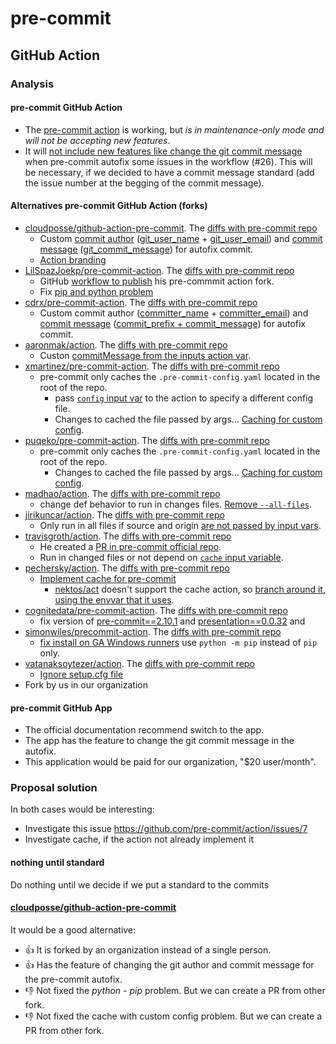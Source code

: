 # pre-commit

## GitHub Action

### Analysis

#### pre-commit GitHub Action

- The [pre-commit action](https://github.com/pre-commit/action) is working, but _is in maintenance-only mode and will not be accepting new features_.
- It will [not include new features like change the git commit message](https://github.com/pre-commit/action/pull/37#issuecomment-832151204) when pre-commit autofix some issues in the workflow (#26). This will be necessary, if we decided to have a commit message standard (add the issue number at the begging of the commit message).

#### Alternatives pre-commit GitHub Action (forks)

- [cloudposse/github-action-pre-commit](https://github.com/cloudposse/github-action-pre-commit). The [diffs with pre-commit repo](https://github.com/pre-commit/action/compare/master...cloudposse:master)
  - Custom [commit author](https://github.com/pre-commit/action/compare/master...cloudposse:master#diff-b335630551682c19a781afebcf4d07bf978fb1f8ac04c6bf87428ed5106870f5R75) ([git_user_name](https://github.com/pre-commit/action/compare/master...cloudposse:master#diff-e727e4bdf3657fd1d798edcd6b099d6e092f8573cba266154583a746bba0f346R87) + [git_user_email](https://github.com/pre-commit/action/compare/master...cloudposse:master#diff-e727e4bdf3657fd1d798edcd6b099d6e092f8573cba266154583a746bba0f346R89)) and [commit message](https://github.com/pre-commit/action/compare/master...cloudposse:master#diff-1243c5424efaaa19bd8e813c5e6f6da46316e63761421b3e5f5c8ced9a36e6b6R23) ([git_commit_message](https://github.com/pre-commit/action/compare/master...cloudposse:master#diff-e727e4bdf3657fd1d798edcd6b099d6e092f8573cba266154583a746bba0f346R95)) for autofix commit.
  - [Action branding](https://github.com/pre-commit/action/compare/master...cloudposse:master#diff-1243c5424efaaa19bd8e813c5e6f6da46316e63761421b3e5f5c8ced9a36e6b6R3)
- [LilSpazJoekp/pre-commit-action](https://github.com/LilSpazJoekp/pre-commit-action). The [diffs with pre-commit repo](https://github.com/pre-commit/action/compare/master...LilSpazJoekp:master)
  - GitHub [workflow to publish](https://github.com/pre-commit/action/compare/master...LilSpazJoekp:master#diff-551d1fcf87f78cc3bc18a7b332a4dc5d8773a512062df881c5aba28a6f5c48d7) his pre-commmit action fork.
  - Fix [pip and python problem](https://github.com/pre-commit/action/compare/master...LilSpazJoekp:master#diff-e727e4bdf3657fd1d798edcd6b099d6e092f8573cba266154583a746bba0f346R37)
- [cdrx/pre-commit-action](https://github.com/cdrx/pre-commit-action). The [diffs with pre-commit repo](https://github.com/pre-commit/action/compare/master...cdrx:master)
  - Custom commit author ([committer_name](https://github.com/pre-commit/action/compare/master...cdrx:master#diff-e727e4bdf3657fd1d798edcd6b099d6e092f8573cba266154583a746bba0f346R80) + [committer_email](https://github.com/pre-commit/action/compare/master...cdrx:master#diff-e727e4bdf3657fd1d798edcd6b099d6e092f8573cba266154583a746bba0f346R82)) and [commit message](https://github.com/pre-commit/action/compare/master...cdrx:master#diff-e727e4bdf3657fd1d798edcd6b099d6e092f8573cba266154583a746bba0f346R88) ([commit_prefix + commit_message](https://github.com/pre-commit/action/compare/master...cdrx:master#diff-e727e4bdf3657fd1d798edcd6b099d6e092f8573cba266154583a746bba0f346R62)) for autofix commit.
- [aaronmak/action](https://github.com/aaronmak/action). The [diffs with pre-commit repo](https://github.com/pre-commit/action/compare/master...aaronmak:master)
  - Custon [commitMessage from the inputs action var](https://github.com/pre-commit/action/compare/master...aaronmak:master#diff-1243c5424efaaa19bd8e813c5e6f6da46316e63761421b3e5f5c8ced9a36e6b6R11).
- [xmartinez/pre-commit-action](https://github.com/xmartinez/pre-commit-action). The [diffs with pre-commit repo](https://github.com/pre-commit/action/compare/master...xmartinez:master)
  - pre-commit only caches the `.pre-commit-config.yaml` located in the root of the repo.
    - pass [`config` input var](https://github.com/pre-commit/action/compare/master...xmartinez:master#diff-1243c5424efaaa19bd8e813c5e6f6da46316e63761421b3e5f5c8ced9a36e6b6R4) to the action to specify a different config file.
    - Changes to cached the file passed by args... [Caching for custom config](https://github.com/pre-commit/action/compare/master...xmartinez:master#diff-e727e4bdf3657fd1d798edcd6b099d6e092f8573cba266154583a746bba0f346R56).
- [puqeko/pre-commit-action](https://github.com/puqeko/pre-commit-action). The [diffs with pre-commit repo](https://github.com/pre-commit/action/compare/master...puqeko:master)
  - pre-commit only caches the `.pre-commit-config.yaml` located in the root of the repo.
    - Changes to cached the file passed by args... [Caching for custom config](https://github.com/pre-commit/action/compare/master...puqeko:master#diff-e727e4bdf3657fd1d798edcd6b099d6e092f8573cba266154583a746bba0f346R53).
- [madhao/action](https://github.com/madhao/action). The [diffs with pre-commit repo](https://github.com/pre-commit/action/compare/master...madhao:master)
  - change def behavior to run in changes files. [Remove `--all-files`](https://github.com/pre-commit/action/compare/master...madhao:master#diff-e727e4bdf3657fd1d798edcd6b099d6e092f8573cba266154583a746bba0f346R6).
- [jirikuncar/action](https://github.com/jirikuncar/action). The [diffs with pre-commit repo](https://github.com/pre-commit/action/compare/master...jirikuncar:master)
  - Only run in all files if source and origin [are not passed by input vars](https://github.com/pre-commit/action/compare/master...jirikuncar:master#diff-e727e4bdf3657fd1d798edcd6b099d6e092f8573cba266154583a746bba0f346R31).
- [travisgroth/action](https://github.com/travisgroth/action). The [diffs with pre-commit repo](https://github.com/pre-commit/action/compare/master...travisgroth:master)
  - He created a [PR in pre-commit official repo](https://github.com/pre-commit/action/pull/22).
  - Run in changed files or not depend on [`cache` input variable](https://github.com/pre-commit/action/compare/master...travisgroth:master#diff-b335630551682c19a781afebcf4d07bf978fb1f8ac04c6bf87428ed5106870f5R90).
- [pechersky/action](https://github.com/pechersky/action). The [diffs with pre-commit repo](https://github.com/pre-commit/action/compare/master...pechersky:master)
  - [Implement cache for pre-commit](https://github.com/pre-commit/action/compare/master...pechersky:master#diff-e727e4bdf3657fd1d798edcd6b099d6e092f8573cba266154583a746bba0f346R59)
    - [nektos/act](https://github.com/nektos/act) doesn't support the cache action, so [branch around it, using the envvar that it uses](https://github.com/pre-commit/action/compare/master...pechersky:master#diff-e727e4bdf3657fd1d798edcd6b099d6e092f8573cba266154583a746bba0f346R51).
- [cognitedata/pre-commit-action](https://github.com/cognitedata/pre-commit-action). The [diffs with pre-commit repo](https://github.com/pre-commit/action/compare/master...cognitedata:master)
  - fix version of [pre-commit==2.10.1](https://github.com/pre-commit/action/compare/master...cognitedata:master#diff-e727e4bdf3657fd1d798edcd6b099d6e092f8573cba266154583a746bba0f346R37) and [presentation==0.0.32](https://github.com/pre-commit/action/compare/master...cognitedata:master#diff-76ed074a9305c04054cdebb9e9aad2d818052b07091de1f20cad0bbac34ffb52R7) and
- [simonwiles/precommit-action](https://github.com/simonwiles/precommit-action). The [diffs with pre-commit repo](https://github.com/pre-commit/action/compare/master...simonwiles:master)
  - [fix install on GA Windows runners](https://github.com/pre-commit/action/compare/master...simonwiles:master#diff-b335630551682c19a781afebcf4d07bf978fb1f8ac04c6bf87428ed5106870f5R1) use `python -m pip` instead of `pip` only.
- [vatanaksoytezer/action](https://github.com/vatanaksoytezer/action). The [diffs with pre-commit repo](https://github.com/pre-commit/action/compare/master...vatanaksoytezer:master)
  - [Ignore setup.cfg file](https://github.com/pre-commit/action/compare/master...vatanaksoytezer:master#diff-e727e4bdf3657fd1d798edcd6b099d6e092f8573cba266154583a746bba0f346R37)
- Fork by us in our organization

#### pre-commit GitHub App

- The official documentation recommend switch to the app.
- The app has the feature to change the git commit message in the autofix.
- This application would be paid for our organization, "$20 user/month".

### Proposal solution

In both cases would be interesting:

- Investigate this issue <https://github.com/pre-commit/action/issues/7>
- Investigate cache, if the action not already implement it

#### nothing until standard

Do nothing until we decide if we put a standard to the commits

#### [cloudposse/github-action-pre-commit](https://github.com/cloudposse/github-action-pre-commit)

It would be a good alternative:

- :+1: It is forked by an organization instead of a single person.
- :+1: Has the feature of changing the git author and commit message for the pre-commit autofix.
- :-1: Not fixed the _python - pip_ problem. But we can create a PR from other fork.
- :-1: Not fixed the cache with custom config problem. But we can create a PR from other fork.
